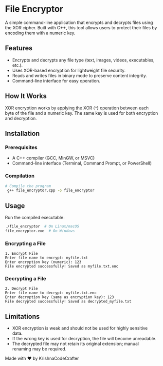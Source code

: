 # File Encryptor

A simple command-line application that encrypts and decrypts files using the XOR cipher. Built with C++, this tool allows users to protect their files by encoding them with a numeric key.

## Features
- Encrypts and decrypts any file type (text, images, videos, executables, etc.).
- Uses XOR-based encryption for lightweight file security.
- Reads and writes files in binary mode to preserve content integrity.
- Command-line interface for easy operation.

## How It Works
XOR encryption works by applying the XOR (`^`) operation between each byte of the file and a numeric key. The same key is used for both encryption and decryption.

## Installation
### Prerequisites
- A C++ compiler (GCC, MinGW, or MSVC)
- Command-line interface (Terminal, Command Prompt, or PowerShell)

### Compilation
```sh
# Compile the program
 g++ file_encryptor.cpp -o file_encryptor
```

## Usage
Run the compiled executable:
```sh
./file_encryptor  # On Linux/macOS
file_encryptor.exe  # On Windows
```

### Encrypting a File
```
1. Encrypt File
Enter file name to encrypt: myfile.txt
Enter encryption key (numeric): 123
File encrypted successfully! Saved as myfile.txt.enc
```

### Decrypting a File
```
2. Decrypt File
Enter file name to decrypt: myfile.txt.enc
Enter decryption key (same as encryption key): 123
File decrypted successfully! Saved as decrypted_myfile.txt
```

## Limitations
- XOR encryption is weak and should not be used for highly sensitive data.
- If the wrong key is used for decryption, the file will become unreadable.
- The decrypted file may not retain its original extension; manual renaming may be required.


Made with ❤️ by KrishnaCodeCrafter
